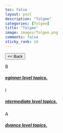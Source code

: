 ```yaml
---
toc: false
layout: post
description: "Tolgee"
categories: [Tolgee]
title: "Tolgee"
image: images/Tolgee.png
comments: false
sticky_rank: 14
---
```


<button class="back-button" onclick="window.history.back()"><< Back</button>

<div class="bg-light py-5 layoutbox-design">
   <div class="container">
      <!-- Row  -->
      <div class="row">
         <!-- Column -->
         <div class="col-md-6 offset-md-3 wrap-layoutbox-box">
            <div class="card card-shadow border-0  mb-4">
               <div class="card-body d-flex">
                  <div class="mb-2 text-success-gradiant icon-size">B</div>
                  <div class="">
                     <h5 class="font-weight-medium"><a href="" class="linking">eginner level topics.</a></h5>
                  </div>
               </div>
            </div>
         </div>
         <!--  -->
         <!-- Column -->
         <div class="col-md-6 offset-md-3 wrap-layoutbox-box">
            <div class="card card-shadow border-0 mb-4">
               <div class="card-body d-flex">
                  <div class="mb-2 text-success-gradiant icon-size">I</div>
                  <div class="">
                     <h5 class="font-weight-medium"><a href="/kk" class="linking">ntermediate level topics.</a></h5>
                  </div>
               </div>
            </div>
         </div>
         <!--  -->
         <!--  -->
         <!-- Column -->
         <div class="col-md-6 offset-md-3 wrap-layoutbox-box">
            <div class="card card-shadow border-0 mb-4">
               <div class="card-body d-flex">
                  <div class="mb-2 text-success-gradiant icon-size">A</div>
                  <div class="">
                     <h5 class="font-weight-medium"><a href="" class="linking">dvance level topics.</a></h5>
                  </div>
               </div>
            </div>
         </div>
         <!--  -->
      </div>
   </div>
</div>
